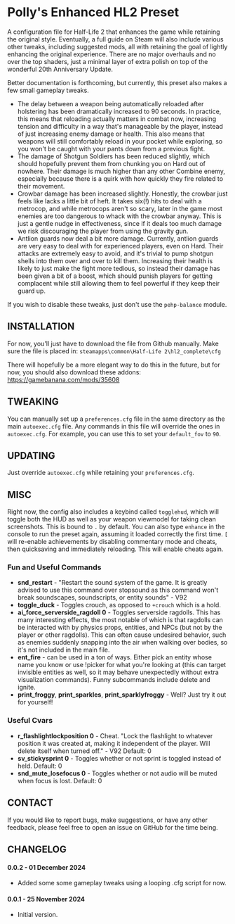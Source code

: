 # Polly's Enhanced HL2 Preset
A configuration file for Half-Life 2 that enhances the game while retaining the original style. Eventually, a full guide on Steam will also include various other tweaks, including suggested mods, all with retaining the goal of lightly enhancing the original experience. There are no major overhauls and no over the top shaders, just a minimal layer of extra polish on top of the wonderful 20th Anniversary Update.

Better documentation is forthcoming, but currently, this preset also makes a few small gameplay tweaks.

- The delay between a weapon being automatically reloaded after holstering has been dramatically increased to 90 seconds. In practice, this means that reloading actually matters in combat now, increasing tension and difficulty in a way that's manageable by the player, instead of just increasing enemy damage or health. This also means that weapons will still comfortably reload in your pocket while exploring, so you won't be caught with your pants down from a previous fight.
- The damage of Shotgun Soldiers has been reduced slightly, which should hopefully prevent them from chunking you on Hard out of nowhere. Their damage is much higher than any other Combine enemy, especially because there is a quirk with how quickly they fire related to their movement.
- Crowbar damage has been increased slightly. Honestly, the crowbar just feels like lacks a little bit of heft. It takes six(!) hits to deal with a metrocop, and while metrocops aren't so scary, later in the game most enemies are too dangerous to whack with the crowbar anyway. This is just a gentle nudge in effectiveness, since if it deals too much damage we risk discouraging the player from using the gravity gun.
- Antlion guards now deal a bit more damage. Currently, antlion guards are very easy to deal with for experienced players, even on Hard. Their attacks are extremely easy to avoid, and it's trivial to pump shotgun shells into them over and over to kill them. Increasing their health is likely to just make the fight more tedious, so instead their damage has been given a bit of a boost, which should punish players for getting complacent while still allowing them to feel powerful if they keep their guard up.

If you wish to disable these tweaks, just don't use the `pehp-balance` module.

## INSTALLATION
For now, you'll just have to download the file from Github manually. Make sure the file is placed in: `steamapps\common\Half-Life 2\hl2_complete\cfg`

There will hopefully be a more elegant way to do this in the future, but for now, you should also download these addons:
<https://gamebanana.com/mods/35608>

## TWEAKING
You can manually set up a `preferences.cfg` file in the same directory as the main `autoexec.cfg` file. Any commands in this file will override the ones in `autoexec.cfg`. For example, you can use this to set your `default_fov` to `90`.

## UPDATING
Just override `autoexec.cfg` while retaining your `preferences.cfg`.

## MISC
Right now, the config also includes a keybind called `togglehud`, which will toggle both the HUD as well as your weapon viewmodel for taking clean screenshots. This is bound to `.` by default. You can also type `enhance` in the console to run the preset again, assuming it loaded correctly the first time. `[` will re-enable achievements by disabling commentary mode and cheats, then quicksaving and immediately reloading. This will enable cheats again.

### Fun and Useful Commands
- **snd_restart** - "Restart the sound system of the game. It is greatly advised to use this command over stopsound as this command won't break soundscapes, soundscripts, or entity sounds" - V92
- **toggle_duck** - Toggles crouch, as opposed to `+crouch` which is a hold.
- **ai_force_serverside_ragdoll 0** - Toggles serverside ragdolls. This has many interesting effects, the most notable of which is that ragdolls can be interacted with by physics props, entities, and NPCs (but not by the player or other ragdolls). This can often cause undesired behavior, such as enemies suddenly snapping into the air when walking over bodies, so it's not included in the main file.
- **ent_fire** - can be used in a ton of ways. Either pick an entity whose name you know or use !picker for what you're looking at (this can target invisible entities as well, so it may behave unexpectedly without extra visualization commands). Funny subcommands include delete and ignite.
- **print_froggy**, **print_sparkles**, **print_sparklyfroggy** - Well? Just try it out for yourself!

### Useful Cvars
- **r_flashlightlockposition 0** - Cheat. "Lock the flashlight to whatever position it was created at, making it independent of the player. Will delete itself when turned off." - V92 Default: 0
- **sv_stickysprint 0** - Toggles whether or not sprint is toggled instead of held. Default: 0
- **snd_mute_losefocus 0** - Toggles whether or not audio will be muted when focus is lost. Default: 0

## CONTACT
If you would like to report bugs, make suggestions, or have any other feedback, please feel free to open an issue on GitHub for the time being.

## CHANGELOG
#### 0.0.2 - 01 December 2024
- Added some some gameplay tweaks using a looping .cfg script for now.

#### 0.0.1 - 25 November 2024
- Initial version.